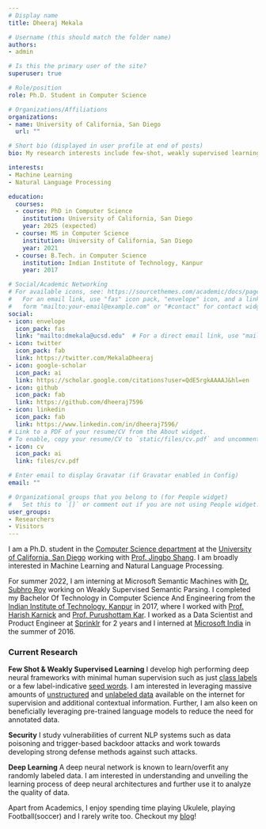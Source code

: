 ```yaml
---
# Display name
title: Dheeraj Mekala

# Username (this should match the folder name)
authors:
- admin

# Is this the primary user of the site?
superuser: true

# Role/position
role: Ph.D. Student in Computer Science

# Organizations/Affiliations
organizations:
- name: University of California, San Diego
  url: ""

# Short bio (displayed in user profile at end of posts)
bio: My research interests include few-shot, weakly supervised learning, security in NLP systems and deep learning.

interests:
- Machine Learning
- Natural Language Processing

education:
  courses:
  - course: PhD in Computer Science
    institution: University of California, San Diego
    year: 2025 (expected)
  - course: MS in Computer Science
    institution: University of California, San Diego
    year: 2021
  - course: B.Tech. in Computer Science
    institution: Indian Institute of Technology, Kanpur
    year: 2017

# Social/Academic Networking
# For available icons, see: https://sourcethemes.com/academic/docs/page-builder/#icons
#   For an email link, use "fas" icon pack, "envelope" icon, and a link in the
#   form "mailto:your-email@example.com" or "#contact" for contact widget.
social:
- icon: envelope
  icon_pack: fas
  link: "mailto:dmekala@ucsd.edu"  # For a direct email link, use "mailto:dmekala@ucsd.edu".
- icon: twitter
  icon_pack: fab
  link: https://twitter.com/MekalaDheeraj
- icon: google-scholar
  icon_pack: ai
  link: https://scholar.google.com/citations?user=QdE5rgkAAAAJ&hl=en
- icon: github
  icon_pack: fab
  link: https://github.com/dheeraj7596
- icon: linkedin
  icon_pack: fab
  link: https://www.linkedin.com/in/dheeraj7596/
# Link to a PDF of your resume/CV from the About widget.  
# To enable, copy your resume/CV to `static/files/cv.pdf` and uncomment the lines below.
- icon: cv
  icon_pack: ai
  link: files/cv.pdf

# Enter email to display Gravatar (if Gravatar enabled in Config)
email: ""

# Organizational groups that you belong to (for People widget)
#   Set this to `[]` or comment out if you are not using People widget.
user_groups:
- Researchers
- Visitors
---
```


I am a Ph.D. student in the [Computer Science department](https://cse.ucsd.edu/) at the [University of California, San Diego](https://ucsd.edu/) working with [Prof. Jingbo Shang](https://shangjingbo1226.github.io/). I am broadly interested in Machine Learning and Natural Language Processing. 

For summer 2022, I am interning at Microsoft Semantic Machines with [Dr. Subhro Roy](https://sroy9.github.io/) working on Weakly Supervised Semantic Parsing. I completed my Bachelor Of Technology in Computer Science And Engineering from the [Indian Institute of Technology, Kanpur](https://www.iitk.ac.in/) in 2017, where I worked with [Prof. Harish Karnick](http://iitk.ac.in/new/dr-harish-karnick) and [Prof. Purushottam Kar](https://www.cse.iitk.ac.in/users/purushot/). I worked as a Data Scientist and Product Engineer at [Sprinklr](https://www.sprinklr.com/) for 2 years and I interned at [Microsoft India](https://www.microsoft.com/en-in) in the summer of 2016.

### Current Research
**Few Shot & Weakly Supervised Learning** I develop high performing deep neural frameworks with minimal human supervision such as just [class labels](https://arxiv.org/pdf/2010.12794.pdf) or a few label-indicative [seed words](https://www.aclweb.org/anthology/2020.acl-main.30.pdf). I am interested in leveraging massive amounts of [unstructured](https://www.aclweb.org/anthology/2020.emnlp-main.670.pdf) and [unlabeled data](https://arxiv.org/pdf/2104.08723.pdf) available on the internet for supervision and additional contextual information. Further, I am also keen on beneficially leveraging pre-trained language models to reduce the need for annotated data.

**Security** I study vulnerabilities of current NLP systems such as data poisoning and trigger-based backdoor attacks and work towards developing strong defense methods against such attacks.

**Deep Learning** A deep neural network is known to learn/overfit any randomly labeled data. I am interested in understanding and unveiling the learning process of deep neural architectures and further use it to analyze the quality of data. 

Apart from Academics, I enjoy spending time playing Ukulele, playing Football(soccer) and I rarely write too. Checkout my [blog](https://articulationofmyheart.wordpress.com/)!
